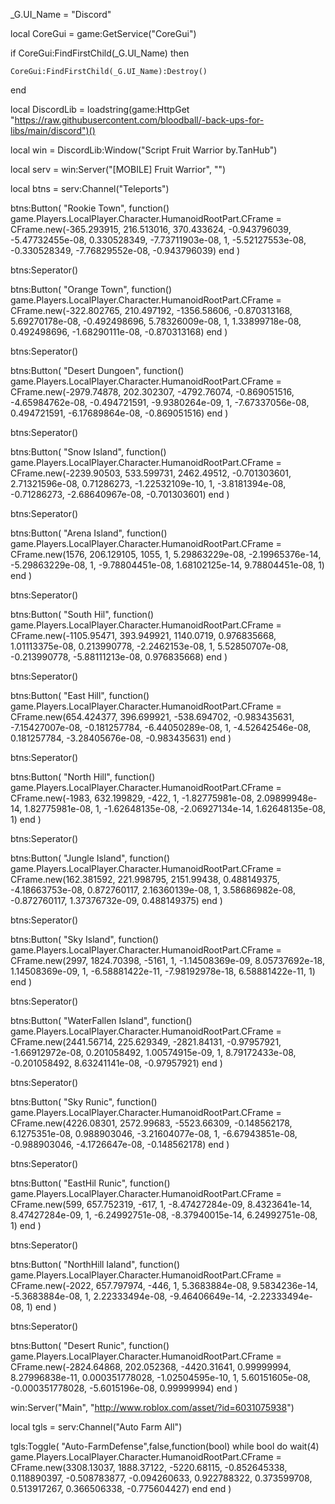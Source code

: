 _G.UI_Name = "Discord"

local CoreGui = game:GetService("CoreGui")

if CoreGui:FindFirstChild(_G.UI_Name) then
    
    CoreGui:FindFirstChild(_G.UI_Name):Destroy() 
    
end

local DiscordLib =
    loadstring(game:HttpGet "https://raw.githubusercontent.com/bloodball/-back-ups-for-libs/main/discord")()

local win = DiscordLib:Window("Script Fruit Warrior by.TanHub")

local serv = win:Server("[MOBILE] Fruit Warrior", "")


local btns = serv:Channel("Teleports")


btns:Button(
    "Rookie Town",
    function()
        game.Players.LocalPlayer.Character.HumanoidRootPart.CFrame = CFrame.new(-365.293915, 216.513016, 370.433624, -0.943796039, -5.47732455e-08, 0.330528349, -7.73711903e-08, 1, -5.52127553e-08, -0.330528349, -7.76829552e-08, -0.943796039)
    end
)

btns:Seperator()

btns:Button(
    "Orange Town",
    function()
        game.Players.LocalPlayer.Character.HumanoidRootPart.CFrame = CFrame.new(-322.802765, 210.497192, -1356.58606, -0.870313168, 5.69270178e-08, -0.492498696, 5.78326009e-08, 1, 1.33899718e-08, 0.492498696, -1.68290111e-08, -0.870313168)
    end
)

btns:Seperator()

btns:Button(
    "Desert Dungoen",
    function()
        game.Players.LocalPlayer.Character.HumanoidRootPart.CFrame = CFrame.new(-2979.74878, 202.302307, -4792.76074, -0.869051516, -4.65984762e-08, -0.494721591, -9.9380264e-09, 1, -7.67337056e-08, 0.494721591, -6.17689864e-08, -0.869051516)
    end
)

btns:Seperator()

btns:Button(
    "Snow Island",
    function()
        game.Players.LocalPlayer.Character.HumanoidRootPart.CFrame = CFrame.new(-2239.90503, 533.599731, 2462.49512, -0.701303601, 2.71321596e-08, 0.71286273, -1.22532109e-10, 1, -3.8181394e-08, -0.71286273, -2.68640967e-08, -0.701303601)
    end
)

btns:Seperator()

btns:Button(
    "Arena Island",
    function()
        game.Players.LocalPlayer.Character.HumanoidRootPart.CFrame = CFrame.new(1576, 206.129105, 1055, 1, 5.29863229e-08, -2.19965376e-14, -5.29863229e-08, 1, -9.78804451e-08, 1.68102125e-14, 9.78804451e-08, 1)
    end
)

btns:Seperator()

btns:Button(
    "South Hil",
    function()
        game.Players.LocalPlayer.Character.HumanoidRootPart.CFrame = CFrame.new(-1105.95471, 393.949921, 1140.0719, 0.976835668, 1.01113375e-08, 0.213990778, -2.2462153e-08, 1, 5.52850707e-08, -0.213990778, -5.88111213e-08, 0.976835668)
    end
)

btns:Seperator()

btns:Button(
    "East Hill",
    function()
        game.Players.LocalPlayer.Character.HumanoidRootPart.CFrame = CFrame.new(654.424377, 396.699921, -538.694702, -0.983435631, -7.15427007e-08, -0.181257784, -6.44050289e-08, 1, -4.52642546e-08, 0.181257784, -3.28405676e-08, -0.983435631)
    end
)

btns:Seperator()

btns:Button(
    "North Hill",
    function()
        game.Players.LocalPlayer.Character.HumanoidRootPart.CFrame = CFrame.new(-1983, 632.199829, -422, 1, -1.82775981e-08, 2.09899948e-14, 1.82775981e-08, 1, -1.62648135e-08, -2.06927134e-14, 1.62648135e-08, 1)
    end
)

btns:Seperator()

btns:Button(
    "Jungle Island",
    function()
        game.Players.LocalPlayer.Character.HumanoidRootPart.CFrame = CFrame.new(162.381592, 221.998795, 2151.99438, 0.488149375, -4.18663753e-08, 0.872760117, 2.16360139e-08, 1, 3.58686982e-08, -0.872760117, 1.37376732e-09, 0.488149375)
    end
)

btns:Seperator()

btns:Button(
    "Sky Island",
    function()
        game.Players.LocalPlayer.Character.HumanoidRootPart.CFrame = CFrame.new(2997, 1824.70398, -5161, 1, -1.14508369e-09, 8.05737692e-18, 1.14508369e-09, 1, -6.58881422e-11, -7.98192978e-18, 6.58881422e-11, 1)
    end
)

btns:Seperator()

btns:Button(
    "WaterFallen Island",
    function()
        game.Players.LocalPlayer.Character.HumanoidRootPart.CFrame = CFrame.new(2441.56714, 225.629349, -2821.84131, -0.97957921, -1.66912972e-08, 0.201058492, 1.00574915e-09, 1, 8.79172433e-08, -0.201058492, 8.63241141e-08, -0.97957921)
    end
)

btns:Seperator()

btns:Button(
    "Sky Runic",
    function()
        game.Players.LocalPlayer.Character.HumanoidRootPart.CFrame = CFrame.new(4226.08301, 2572.99683, -5523.66309, -0.148562178, 6.1275351e-08, 0.988903046, -3.21604077e-08, 1, -6.67943851e-08, -0.988903046, -4.1726647e-08, -0.148562178)
    end
)

btns:Seperator()

btns:Button(
    "EastHil Runic",
    function()
        game.Players.LocalPlayer.Character.HumanoidRootPart.CFrame = CFrame.new(599, 657.752319, -617, 1, -8.47427284e-09, 8.4323641e-14, 8.47427284e-09, 1, -6.24992751e-08, -8.37940015e-14, 6.24992751e-08, 1)
    end
)

btns:Seperator()

btns:Button(
    "NorthHill Ialand",
    function()
        game.Players.LocalPlayer.Character.HumanoidRootPart.CFrame = CFrame.new(-2022, 657.797974, -446, 1, 5.3683884e-08, 9.5834236e-14, -5.3683884e-08, 1, 2.22333494e-08, -9.46406649e-14, -2.22333494e-08, 1)
    end
)

btns:Seperator()

btns:Button(
    "Desert Runic",
    function()
        game.Players.LocalPlayer.Character.HumanoidRootPart.CFrame = CFrame.new(-2824.64868, 202.052368, -4420.31641, 0.99999994, 8.27996838e-11, 0.000351778028, -1.02504595e-10, 1, 5.60151605e-08, -0.000351778028, -5.6015196e-08, 0.99999994)
    end
)

win:Server("Main", "http://www.roblox.com/asset/?id=6031075938")

local tgls = serv:Channel("Auto Farm All")

tgls:Toggle(
    "Auto-FarmDefense",false,function(bool)
        while bool do
    wait(4)
    game.Players.LocalPlayer.Character.HumanoidRootPart.CFrame = CFrame.new(3308.13037, 1888.37122, -5220.68115, -0.852645338, 0.118890397, -0.508783877, -0.094260633, 0.922788322, 0.373599708, 0.513917267, 0.366506338, -0.775604427)
end
end
)

